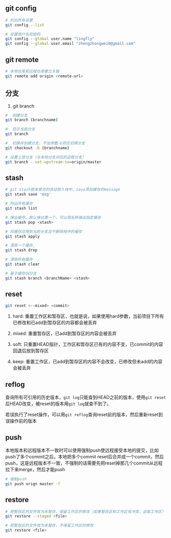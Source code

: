 
## git config

```sh
# 列出所有设置
git config --list

# 设置用户名和密码
git config --global user.name "lingfly"
git config --global user.email "zhengzhongwei0@gmail.com"

```

## git remote

```sh
# 本地仓库和远程仓库建立关联
git remote add origin <remote-url>
```

## 分支

1. git branch
```sh
#  创建分支 
git branch (branchname)

#  显示当前分支 
git branch

#  切换并创建分支，不加参数-b则仅切换分支 
git checkout -b (branchname)

# 设置上游分支（与本地分支对应的远程分支）
git branch --set-upstream-to=origin/master


```

## stash

```sh
# git stash把未提交的改动放入栈中，sava添加缓存的message
git stash save 'msg'

# 列出所有缓存
git stash list

# 弹出缓存，默认弹出第一个，可以用名称弹出指定缓存
git stash pop <stash>

# 将缓存应用到当前分支且不删除栈中的缓存
git stash apply

# 清除一个缓存,
git stash drop

# 清除所有缓存
git stash clear

# 基于缓存创分支
git stash branch <branchName> <stash>


```


## reset

```sh
git reset <--mixed> <commit>
```

1. hard: 重置工作区和暂存区，也就是说，如果使用hard参数，当前项目下所有已修改和已add到暂存区的内容都会被丢弃

2. mixed: 重置暂存区，已add到暂存区的内容会被丢弃

3. soft: 只重置HEAD指针，工作区和暂存区已有的内容不变，已commit的内容回退后放到暂存区

4. keep: 重置工作区，已add到暂存区的内容不会改变，已修改但未add的内容会被丢弃

## reflog

查询所有可引用的历史版本，`git log`只能查到HEAD之前的版本，使用`git reset`后HEAD改变，被reset的版本用`git log`就查不到了。

若误执行了reset操作，可以用`git reflog`查询reset前的版本，然后重新reset到误操作前的版本

## push

本地版本和远程版本不一致时可以使用强制push使远程接受本地的提交，比如push了多个commit之后，本地把多个commit reset后合并成一个commit，然后push，这是远程版本不一致，不强制的话需要先把reset掉那几个commit从远程拉下来merge，然后才能push

```sh
# 强制push
git push orign master -f
```

## restore

```sh
# 把暂存区的文件改为未暂存，保留工作区的修改（如果暂存区和工作区有冲突，会取工作区）
git restore --staged <file>

# 把暂存区的文件改为未暂存，不保留工作区的修改
git restore <file>
```
